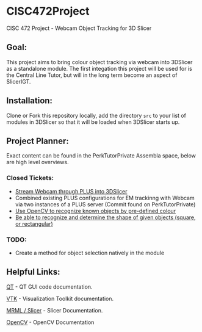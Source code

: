 # CISC472Project
CISC 472 Project - Webcam Object Tracking for 3D Slicer

## Goal:
This project aims to bring colour object tracking via webcam into 3DSlicer as a standalone module. The first integation this project will be used for is the Central Line Tutor, but will in the long term become an aspect of SlicerIGT.

## Installation:
Clone or Fork this repository locally, add the directory ```src``` to your list of modules in 3DSlicer so that it will be loaded when 3DSlicer starts up.

## Project Planner:
Exact content can be found in the PerkTutorPrivate Assembla space, below are high level overviews.

### Closed Tickets:

- [Stream Webcam through PLUS into 3DSlicer](https://github.com/zacbaum/CISC472Project/commit/d3077fc318a2ee431f9a0da6402a2aed831ff827)
- Combined existing PLUS configurations for EM trackinng with Webcam via two instances of a PLUS server (Commit found on PerkTutorPrivate)
- [Use OpenCV to recognize known objects by pre-defined colour](https://github.com/zacbaum/CISC472Project/commit/5bafaf0bf0d0cf237690c5678651e66e32ac91b8)
- [Be able to recognize and determine the shape of given objects (square, or rectangular)](https://github.com/zacbaum/CISC472Project/commit/4f02526996466cd7bc14f68b15b160046000324d)

### TODO:

- Create a method for object selection natively in the module

## Helpful Links:
[QT](http://doc.qt.io/qt-4.8/classes.html) - QT GUI code documentation.

[VTK](http://www.vtk.org/doc/release/6.2/html/classes.html) - Visualization Toolkit documentation.

[MRML / Slicer](https://www.slicer.org/doc/html/classes.html) - Slicer Documentation.

[OpenCV](http://docs.opencv.org/2.4/) - OpenCV Documentation
